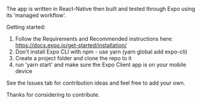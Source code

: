 The app is written in React-Native then built and tested through Expo using its 'managed workflow'.

Getting started:

1. Follow the Requirements and Recommended instructions here: https://docs.expo.io/get-started/installation/
2. Don't install Expo CLI with npm - use yarn (yarn global add expo-cli)
3. Create a project folder and clone the repo to it
4. run 'yarn start' and make sure the Expo Client app is on your mobile device

See the Issues tab for contribution ideas and feel free to add your own.

Thanks for considering to contribute.
